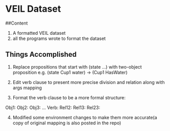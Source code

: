 # VEIL Dataset

##Content

1. A formatted VEIL dataset
2. all the programs wrote to format the dataset

## Things Accomplished

1. Replace propositions that start with (state ...) with two-object proposition e.g. (state Cup1 water)  ->  (Cup1 HasWater)

2. Edit verb clause to present more precise division and relation along with args mapping

3. Format the verb clause to be a more formal structure:

  Obj1:
  Obj2:
  Obj3:
  ...
  Verb:
  Rel12:
  Rel13:
  Rel23:


4. Modified some environment changes to make them more accurate(a copy of original mapping is also posted in the repo)

